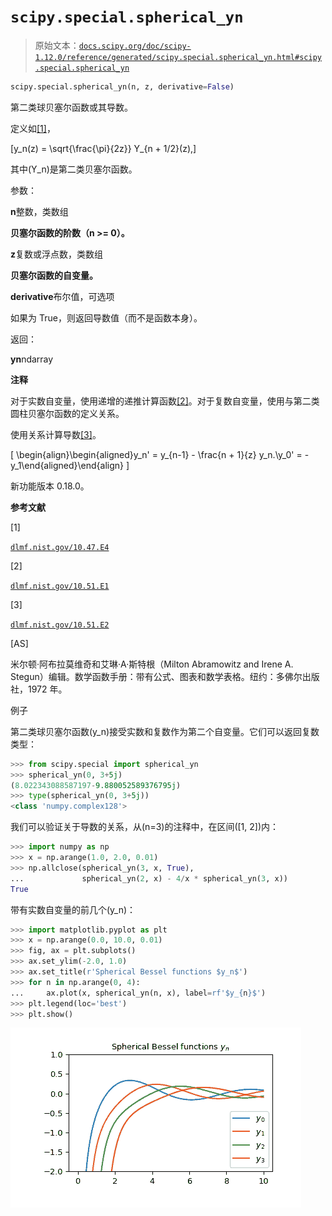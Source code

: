 # `scipy.special.spherical_yn`

> 原始文本：[`docs.scipy.org/doc/scipy-1.12.0/reference/generated/scipy.special.spherical_yn.html#scipy.special.spherical_yn`](https://docs.scipy.org/doc/scipy-1.12.0/reference/generated/scipy.special.spherical_yn.html#scipy.special.spherical_yn)

```py
scipy.special.spherical_yn(n, z, derivative=False)
```

第二类球贝塞尔函数或其导数。

定义如[[1]](#rb8f745322909-1)，

\[y_n(z) = \sqrt{\frac{\pi}{2z}} Y_{n + 1/2}(z),\]

其中\(Y_n\)是第二类贝塞尔函数。

参数：

**n**整数，类数组

**贝塞尔函数的阶数（n >= 0）。**

**z**复数或浮点数，类数组

**贝塞尔函数的自变量。**

**derivative**布尔值，可选项

如果为 True，则返回导数值（而不是函数本身）。

返回：

**yn**ndarray

**注释**

对于实数自变量，使用递增的递推计算函数[[2]](#rb8f745322909-2)。对于复数自变量，使用与第二类圆柱贝塞尔函数的定义关系。

使用关系计算导数[[3]](#rb8f745322909-3)。

\[ \begin{align}\begin{aligned}y_n' = y_{n-1} - \frac{n + 1}{z} y_n.\\y_0' = -y_1\end{aligned}\end{align} \]

新功能版本 0.18.0。

**参考文献**

[1]

[`dlmf.nist.gov/10.47.E4`](https://dlmf.nist.gov/10.47.E4)

[2]

[`dlmf.nist.gov/10.51.E1`](https://dlmf.nist.gov/10.51.E1)

[3]

[`dlmf.nist.gov/10.51.E2`](https://dlmf.nist.gov/10.51.E2)

[AS]

米尔顿·阿布拉莫维奇和艾琳·A·斯特根（Milton Abramowitz and Irene A. Stegun）编辑。数学函数手册：带有公式、图表和数学表格。纽约：多佛尔出版社，1972 年。

例子

第二类球贝塞尔函数\(y_n\)接受实数和复数作为第二个自变量。它们可以返回复数类型：

```py
>>> from scipy.special import spherical_yn
>>> spherical_yn(0, 3+5j)
(8.022343088587197-9.880052589376795j)
>>> type(spherical_yn(0, 3+5j))
<class 'numpy.complex128'> 
```

我们可以验证关于导数的关系，从\(n=3\)的注释中，在区间\([1, 2]\)内：

```py
>>> import numpy as np
>>> x = np.arange(1.0, 2.0, 0.01)
>>> np.allclose(spherical_yn(3, x, True),
...             spherical_yn(2, x) - 4/x * spherical_yn(3, x))
True 
```

带有实数自变量的前几个\(y_n\)：

```py
>>> import matplotlib.pyplot as plt
>>> x = np.arange(0.0, 10.0, 0.01)
>>> fig, ax = plt.subplots()
>>> ax.set_ylim(-2.0, 1.0)
>>> ax.set_title(r'Spherical Bessel functions $y_n$')
>>> for n in np.arange(0, 4):
...     ax.plot(x, spherical_yn(n, x), label=rf'$y_{n}$')
>>> plt.legend(loc='best')
>>> plt.show() 
```

![../../_images/scipy-special-spherical_yn-1.png](img/c9f232bbaee2210a6df1b052af025ddb.png)
